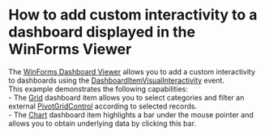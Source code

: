 # How to add custom interactivity to a dashboard displayed in the WinForms Viewer


<p>The <a href="http://documentation.devexpress.com/#Dashboard/CustomDocument15348">WinForms Dashboard Viewer</a> allows you to add a custom interactivity to dashboards using the <a href="http://documentation.devexpress.com/#Dashboard/DevExpressDashboardWinDashboardViewer_DashboardItemVisualInteractivitytopic">DashboardItemVisualInteractivity</a> event.<br />This example demonstrates the following capabilities:<br />- The <a href="http://documentation.devexpress.com/#Dashboard/CustomDocument15150">Grid</a> dashboard item allows you to select categories and filter an external <a href="http://documentation.devexpress.com/#WindowsForms/clsDevExpressXtraPivotGridPivotGridControltopic">PivotGridControl</a> according to selected records.<br />- The <a href="http://documentation.devexpress.com/#Dashboard/CustomDocument14719">Chart</a> dashboard item highlights a bar under the mouse pointer and allows you to obtain underlying data by clicking this bar.</p>

<br/>


